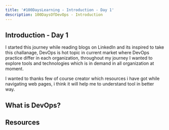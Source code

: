 ```yaml
---
title: '#100DaysLearning - Introduction - Day 1'
description: 100DaysOfDevOps - Introduction
---
```


## Introduction - Day 1
I started this journey while reading blogs on LinkedIn and its inspired to take this challanage, DevOps is hot topic in current market where DevOps practice differ in each organization, throughout my journey I wanted to explore tools and technologies which is in demand in all organization at moment.

I wanted to thanks few of course creator which resources i have got while navigating web pages, i think it will help me to understand tool in better way.

## What is DevOps?

## Resources